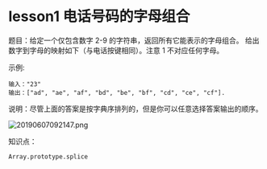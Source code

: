 # lesson1 电话号码的字母组合

题目：给定一个仅包含数字 2-9 的字符串，返回所有它能表示的字母组合。
给出数字到字母的映射如下（与电话按键相同）。注意 1 不对应任何字母。

示例:

```
输入："23"
输出：["ad", "ae", "af", "bd", "be", "bf", "cd", "ce", "cf"].
```

说明：尽管上面的答案是按字典序排列的，但是你可以任意选择答案输出的顺序。

![20190607092147.png](http://img.cdn.esunr.xyz/markdown/20190607092147.png)

知识点：

```
Array.prototype.splice
```

